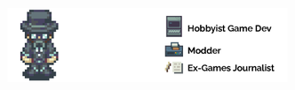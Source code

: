 <picture>
  <source media="(prefers-color-scheme: dark)" srcset="assets/zeroculture-banner-light.png">
  <source media="(prefers-color-scheme: light)" srcset="assets/zeroculture-banner.png">
  <img alt="Zero Culture Banner" src="assets/zeroculture-banner.png">
</picture>

